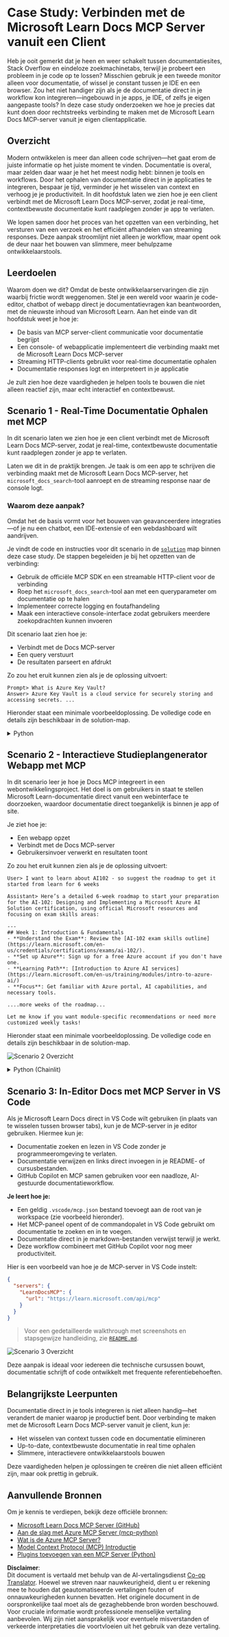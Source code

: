 <!--
CO_OP_TRANSLATOR_METADATA:
{
  "original_hash": "4319d291c9d124ecafea52b3d04bfa0e",
  "translation_date": "2025-07-14T06:26:19+00:00",
  "source_file": "09-CaseStudy/docs-mcp/README.md",
  "language_code": "nl"
}
-->
# Case Study: Verbinden met de Microsoft Learn Docs MCP Server vanuit een Client

Heb je ooit gemerkt dat je heen en weer schakelt tussen documentatiesites, Stack Overflow en eindeloze zoekmachinetabs, terwijl je probeert een probleem in je code op te lossen? Misschien gebruik je een tweede monitor alleen voor documentatie, of wissel je constant tussen je IDE en een browser. Zou het niet handiger zijn als je de documentatie direct in je workflow kon integreren—ingebouwd in je apps, je IDE, of zelfs je eigen aangepaste tools? In deze case study onderzoeken we hoe je precies dat kunt doen door rechtstreeks verbinding te maken met de Microsoft Learn Docs MCP-server vanuit je eigen clientapplicatie.

## Overzicht

Modern ontwikkelen is meer dan alleen code schrijven—het gaat erom de juiste informatie op het juiste moment te vinden. Documentatie is overal, maar zelden daar waar je het het meest nodig hebt: binnen je tools en workflows. Door het ophalen van documentatie direct in je applicaties te integreren, bespaar je tijd, verminder je het wisselen van context en verhoog je je productiviteit. In dit hoofdstuk laten we zien hoe je een client verbindt met de Microsoft Learn Docs MCP-server, zodat je real-time, contextbewuste documentatie kunt raadplegen zonder je app te verlaten.

We lopen samen door het proces van het opzetten van een verbinding, het versturen van een verzoek en het efficiënt afhandelen van streaming responses. Deze aanpak stroomlijnt niet alleen je workflow, maar opent ook de deur naar het bouwen van slimmere, meer behulpzame ontwikkelaarstools.

## Leerdoelen

Waarom doen we dit? Omdat de beste ontwikkelaarservaringen die zijn waarbij frictie wordt weggenomen. Stel je een wereld voor waarin je code-editor, chatbot of webapp direct je documentatievragen kan beantwoorden, met de nieuwste inhoud van Microsoft Learn. Aan het einde van dit hoofdstuk weet je hoe je:

- De basis van MCP server-client communicatie voor documentatie begrijpt
- Een console- of webapplicatie implementeert die verbinding maakt met de Microsoft Learn Docs MCP-server
- Streaming HTTP-clients gebruikt voor real-time documentatie ophalen
- Documentatie responses logt en interpreteert in je applicatie

Je zult zien hoe deze vaardigheden je helpen tools te bouwen die niet alleen reactief zijn, maar echt interactief en contextbewust.

## Scenario 1 - Real-Time Documentatie Ophalen met MCP

In dit scenario laten we zien hoe je een client verbindt met de Microsoft Learn Docs MCP-server, zodat je real-time, contextbewuste documentatie kunt raadplegen zonder je app te verlaten.

Laten we dit in de praktijk brengen. Je taak is om een app te schrijven die verbinding maakt met de Microsoft Learn Docs MCP-server, het `microsoft_docs_search`-tool aanroept en de streaming response naar de console logt.

### Waarom deze aanpak?
Omdat het de basis vormt voor het bouwen van geavanceerdere integraties—of je nu een chatbot, een IDE-extensie of een webdashboard wilt aandrijven.

Je vindt de code en instructies voor dit scenario in de [`solution`](./solution/README.md) map binnen deze case study. De stappen begeleiden je bij het opzetten van de verbinding:
- Gebruik de officiële MCP SDK en een streamable HTTP-client voor de verbinding
- Roep het `microsoft_docs_search`-tool aan met een queryparameter om documentatie op te halen
- Implementeer correcte logging en foutafhandeling
- Maak een interactieve console-interface zodat gebruikers meerdere zoekopdrachten kunnen invoeren

Dit scenario laat zien hoe je:
- Verbindt met de Docs MCP-server
- Een query verstuurt
- De resultaten parseert en afdrukt

Zo zou het eruit kunnen zien als je de oplossing uitvoert:

```
Prompt> What is Azure Key Vault?
Answer> Azure Key Vault is a cloud service for securely storing and accessing secrets. ...
```

Hieronder staat een minimale voorbeeldoplossing. De volledige code en details zijn beschikbaar in de solution-map.

<details>
<summary>Python</summary>

```python
import asyncio
from mcp.client.streamable_http import streamablehttp_client
from mcp import ClientSession

async def main():
    async with streamablehttp_client("https://learn.microsoft.com/api/mcp") as (read_stream, write_stream, _):
        async with ClientSession(read_stream, write_stream) as session:
            await session.initialize()
            result = await session.call_tool("microsoft_docs_search", {"query": "Azure Functions best practices"})
            print(result.content)

if __name__ == "__main__":
    asyncio.run(main())
```

- Voor de volledige implementatie en logging, zie [`scenario1.py`](../../../../09-CaseStudy/docs-mcp/solution/python/scenario1.py).
- Voor installatie- en gebruiksinstructies, zie het [`README.md`](./solution/python/README.md) bestand in dezelfde map.
</details>

## Scenario 2 - Interactieve Studieplangenerator Webapp met MCP

In dit scenario leer je hoe je Docs MCP integreert in een webontwikkelingsproject. Het doel is om gebruikers in staat te stellen Microsoft Learn-documentatie direct vanuit een webinterface te doorzoeken, waardoor documentatie direct toegankelijk is binnen je app of site.

Je ziet hoe je:
- Een webapp opzet
- Verbindt met de Docs MCP-server
- Gebruikersinvoer verwerkt en resultaten toont

Zo zou het eruit kunnen zien als je de oplossing uitvoert:

```
User> I want to learn about AI102 - so suggest the roadmap to get it started from learn for 6 weeks

Assistant> Here’s a detailed 6-week roadmap to start your preparation for the AI-102: Designing and Implementing a Microsoft Azure AI Solution certification, using official Microsoft resources and focusing on exam skills areas:

---
## Week 1: Introduction & Fundamentals
- **Understand the Exam**: Review the [AI-102 exam skills outline](https://learn.microsoft.com/en-us/credentials/certifications/exams/ai-102/).
- **Set up Azure**: Sign up for a free Azure account if you don't have one.
- **Learning Path**: [Introduction to Azure AI services](https://learn.microsoft.com/en-us/training/modules/intro-to-azure-ai/)
- **Focus**: Get familiar with Azure portal, AI capabilities, and necessary tools.

....more weeks of the roadmap...

Let me know if you want module-specific recommendations or need more customized weekly tasks!
```

Hieronder staat een minimale voorbeeldoplossing. De volledige code en details zijn beschikbaar in de solution-map.

![Scenario 2 Overzicht](../../../../translated_images/scenario2.0c92726d5cd81f68238e5ba65f839a0b300d5b74b8ca7db28bc8f900c3e7d037.nl.png)

<details>
<summary>Python (Chainlit)</summary>

Chainlit is een framework voor het bouwen van conversatie-AI webapps. Het maakt het eenvoudig om interactieve chatbots en assistenten te creëren die MCP-tools kunnen aanroepen en resultaten in real time kunnen tonen. Ideaal voor snelle prototyping en gebruiksvriendelijke interfaces.

```python
import chainlit as cl
import requests

MCP_URL = "https://learn.microsoft.com/api/mcp"

@cl.on_message
def handle_message(message):
    query = {"question": message}
    response = requests.post(MCP_URL, json=query)
    if response.ok:
        result = response.json()
        cl.Message(content=result.get("answer", "No answer found.")).send()
    else:
        cl.Message(content="Error: " + response.text).send()
```

- Voor de volledige implementatie, zie [`scenario2.py`](../../../../09-CaseStudy/docs-mcp/solution/python/scenario2.py).
- Voor installatie- en gebruiksinstructies, zie het [`README.md`](./solution/python/README.md).
</details>

## Scenario 3: In-Editor Docs met MCP Server in VS Code

Als je Microsoft Learn Docs direct in VS Code wilt gebruiken (in plaats van te wisselen tussen browser tabs), kun je de MCP-server in je editor gebruiken. Hiermee kun je:
- Documentatie zoeken en lezen in VS Code zonder je programmeeromgeving te verlaten.
- Documentatie verwijzen en links direct invoegen in je README- of cursusbestanden.
- GitHub Copilot en MCP samen gebruiken voor een naadloze, AI-gestuurde documentatieworkflow.

**Je leert hoe je:**
- Een geldig `.vscode/mcp.json` bestand toevoegt aan de root van je workspace (zie voorbeeld hieronder).
- Het MCP-paneel opent of de commandopalet in VS Code gebruikt om documentatie te zoeken en in te voegen.
- Documentatie direct in je markdown-bestanden verwijst terwijl je werkt.
- Deze workflow combineert met GitHub Copilot voor nog meer productiviteit.

Hier is een voorbeeld van hoe je de MCP-server in VS Code instelt:

```json
{
  "servers": {
    "LearnDocsMCP": {
      "url": "https://learn.microsoft.com/api/mcp"
    }
  }
}
```

</details>

> Voor een gedetailleerde walkthrough met screenshots en stapsgewijze handleiding, zie [`README.md`](./solution/scenario3/README.md).

![Scenario 3 Overzicht](../../../../translated_images/step4-prompt-chat.12187bb001605efc5077992b621f0fcd1df12023c5dce0464f8eb8f3d595218f.nl.png)

Deze aanpak is ideaal voor iedereen die technische cursussen bouwt, documentatie schrijft of code ontwikkelt met frequente referentiebehoeften.

## Belangrijkste Leerpunten

Documentatie direct in je tools integreren is niet alleen handig—het verandert de manier waarop je productief bent. Door verbinding te maken met de Microsoft Learn Docs MCP-server vanuit je client, kun je:

- Het wisselen van context tussen code en documentatie elimineren
- Up-to-date, contextbewuste documentatie in real time ophalen
- Slimmere, interactievere ontwikkelaarstools bouwen

Deze vaardigheden helpen je oplossingen te creëren die niet alleen efficiënt zijn, maar ook prettig in gebruik.

## Aanvullende Bronnen

Om je kennis te verdiepen, bekijk deze officiële bronnen:

- [Microsoft Learn Docs MCP Server (GitHub)](https://github.com/MicrosoftDocs/mcp)
- [Aan de slag met Azure MCP Server (mcp-python)](https://learn.microsoft.com/en-us/azure/developer/azure-mcp-server/get-started#create-the-python-app)
- [Wat is de Azure MCP Server?](https://learn.microsoft.com/en-us/azure/developer/azure-mcp-server/)
- [Model Context Protocol (MCP) Introductie](https://modelcontextprotocol.io/introduction)
- [Plugins toevoegen van een MCP Server (Python)](https://learn.microsoft.com/en-us/semantic-kernel/concepts/plugins/adding-mcp-plugins)

**Disclaimer**:  
Dit document is vertaald met behulp van de AI-vertalingsdienst [Co-op Translator](https://github.com/Azure/co-op-translator). Hoewel we streven naar nauwkeurigheid, dient u er rekening mee te houden dat geautomatiseerde vertalingen fouten of onnauwkeurigheden kunnen bevatten. Het originele document in de oorspronkelijke taal moet als de gezaghebbende bron worden beschouwd. Voor cruciale informatie wordt professionele menselijke vertaling aanbevolen. Wij zijn niet aansprakelijk voor eventuele misverstanden of verkeerde interpretaties die voortvloeien uit het gebruik van deze vertaling.